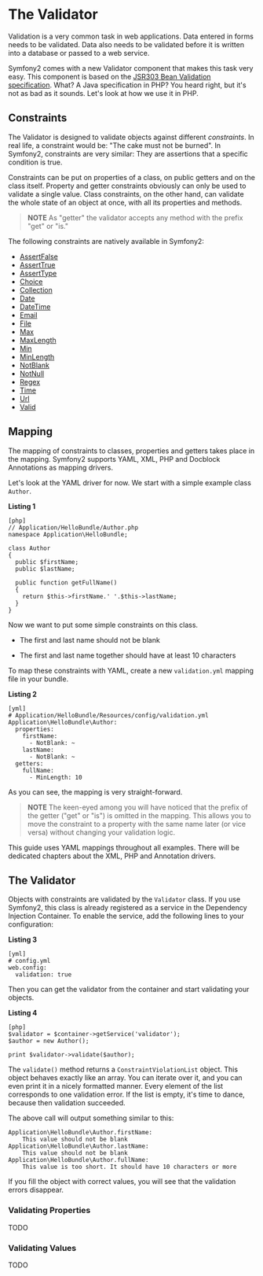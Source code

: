 The Validator
=============

Validation is a very common task in web applications. Data entered in forms
needs to be validated. Data also needs to be validated before it is written
into a database or passed to a web service.

Symfony2 comes with a new Validator component that makes this task very easy.
This component is based on the [JSR303 Bean Validation specification][1]. 
What? A Java specification in PHP? You heard right, but it's not as bad as it 
sounds. Let's look at how we use it in PHP.

Constraints
-----------

The Validator is designed to validate objects against different *constraints*.
In real life, a constraint would be: "The cake must not be burned". In
Symfony2, constraints are very similar: They are assertions that a specific
condition is true.

Constraints can be put on properties of a class, on public getters and on the
class itself. Property and getter constraints obviously can only be used to
validate a single value. Class constraints, on the other hand, can validate
the whole state of an object at once, with all its properties and methods.

>**NOTE**
>As "getter" the validator accepts any method with the prefix "get" or "is."

The following constraints are natively available in Symfony2:

  * [AssertFalse](Constraints/AssertFalse)
  * [AssertTrue](Constraints/AssertTrue)
  * [AssertType](Constraints/AssertType)
  * [Choice](Constraints/Choice)
  * [Collection](Constraints/Collection)
  * [Date](Constraints/Date)
  * [DateTime](Constraints/DateTime)
  * [Email](Constraints/Email)
  * [File](Constraints/File)
  * [Max](Constraints/Max)
  * [MaxLength](Constraints/MaxLength)
  * [Min](Constraints/Min)
  * [MinLength](Constraints/MinLength)
  * [NotBlank](Constraints/NotBlank)
  * [NotNull](Constraints/NotNull)
  * [Regex](Constraints/Regex)
  * [Time](Constraints/Time)
  * [Url](Constraints/Url)
  * [Valid](Constraints/Valid)

Mapping
-------

The mapping of constraints to classes, properties and getters takes place
in the mapping. Symfony2 supports YAML, XML, PHP and Docblock Annotations as
mapping drivers.

Let's look at the YAML driver for now. We start with a simple example class
`Author`.

**Listing 1**

    [php]
    // Application/HelloBundle/Author.php
    namespace Application\HelloBundle;
    
    class Author
    {
      public $firstName;
      public $lastName;
      
      public function getFullName()
      {
        return $this->firstName.' '.$this->lastName;
      }
    }
    
Now we want to put some simple constraints on this class.

  * The first and last name should not be blank
  
  * The first and last name together should have at least 10 characters
  
To map these constraints with YAML, create a new `validation.yml` mapping file 
in your bundle.

**Listing 2**

    [yml]
    # Application/HelloBundle/Resources/config/validation.yml
    Application\HelloBundle\Author:
      properties:
        firstName:
          - NotBlank: ~
        lastName:
          - NotBlank: ~
      getters:
        fullName:
          - MinLength: 10
          
As you can see, the mapping is very straight-forward. 

>**NOTE**
>The keen-eyed among you will have noticed that the prefix of the getter 
>("get" or "is") is omitted in the mapping. This allows you to move the
>constraint to a property with the same name later (or vice versa) without
>changing your validation logic.

This guide uses YAML mappings throughout all examples. There will be dedicated
chapters about the XML, PHP and Annotation drivers.

The Validator
-------------

Objects with constraints are validated by the `Validator` class. If you use
Symfony2, this class is already registered as a service in the Dependency
Injection Container. To enable the service, add the following lines to your
configuration:

**Listing 3**

    [yml]
    # config.yml
    web.config:
      validation: true
      
Then you can get the validator from the container and start validating your
objects.

**Listing 4**

    [php]
    $validator = $container->getService('validator');
    $author = new Author();
    
    print $validator->validate($author);
    
The `validate()` method returns a `ConstraintViolationList` object. This object
behaves exactly like an array. You can iterate over it, and you can even print
it in a nicely formatted manner. Every element of the list corresponds to
one validation error. If the list is empty, it's time to dance, because then
validation succeeded.

The above call will output something similar to this:

    Application\HelloBundle\Author.firstName:
        This value should not be blank
    Application\HelloBundle\Author.lastName:
        This value should not be blank
    Application\HelloBundle\Author.fullName:
        This value is too short. It should have 10 characters or more
        
If you fill the object with correct values, you will see that the validation
errors disappear.

### Validating Properties

TODO

### Validating Values

TODO

[1]: http://jcp.org/en/jsr/detail?id=303